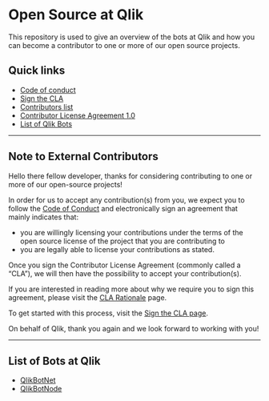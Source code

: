 # Open Source at Qlik

This repository is used to give an overview of the bots at Qlik and how you can become a contributor to one or more of our open source projects.

## Quick links

- [Code of conduct](CODE_OF_CONDUCT.md)
- [Sign the CLA](sign-cla.md)
- [Contributors list](contributors/)
- [Contributor License Agreement 1.0](cla-v1.0.md)
- [List of Qlik Bots](#bot-projects)

---

## Note to External Contributors

Hello there fellow developer, thanks for considering contributing to one or more of our open-source projects!

In order for us to accept any contribution(s) from you, we expect you to follow the [Code of Conduct](CODE_OF_CONDUCT.md) and electronically sign an agreement that mainly indicates that:

* you are willingly licensing your contributions under the terms of the open source license of the project that you are contributing to
* you are legally able to license your contributions as stated.

Once you sign the Contributor License Agreement (commonly called a “CLA”), we will then have the possibility to accept your contribution(s).

If you are interested in reading more about why we require you to sign this agreement, please visit the [CLA Rationale](cla-rationale.md) page.

To get started with this process, visit the [Sign the CLA page](sign-cla.md).

On behalf of Qlik, thank you again and we look forward to working with you!


---

## <a name="bot-projects"></a>List of Bots at Qlik

- [QlikBotNet](https://github.com/qlik-bots/qlik-bot-net)
- [QlikBotNode](https://github.com/qlik-bots/qlik-bot-node)

